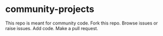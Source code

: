 ﻿# community-projects

This repo is meant for community code. Fork this repo. Browse issues or raise issues. Add code. Make a pull request. 
